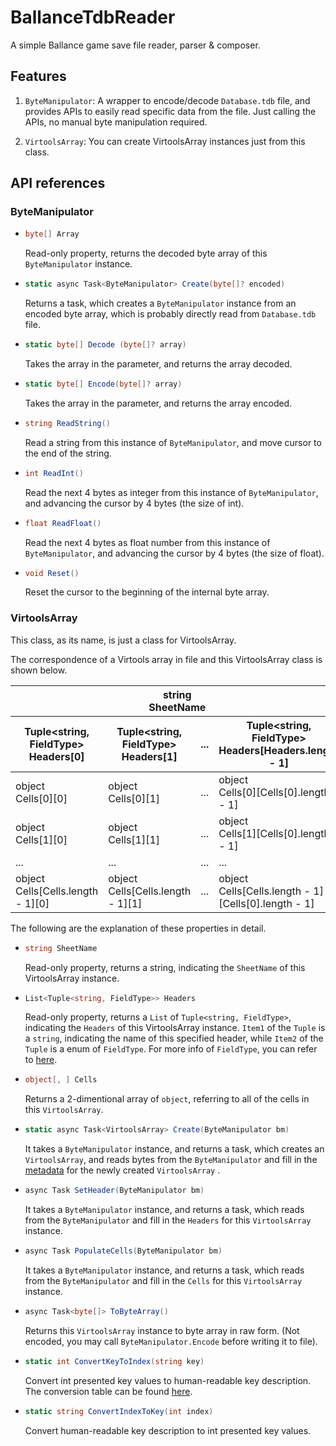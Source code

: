 # BallanceTdbReader
A simple Ballance game save file reader, parser & composer.

## Features
1. `ByteManipulator`: A wrapper to encode/decode `Database.tdb` file, and provides APIs to easily read specific data from the file. Just calling the APIs, no manual byte manipulation required.

2. `VirtoolsArray`: You can create VirtoolsArray instances just from this class. 

## API references
### ByteManipulator
* ```C#
  byte[] Array
  ```
    Read-only property, returns the decoded byte array of this `ByteManipulator`  instance.
* ```C#
  static async Task<ByteManipulator> Create(byte[]? encoded)
  ```
  Returns a task, which creates a `ByteManipulator` instance from an encoded byte array, which is probably directly read from `Database.tdb` file.
* ```C#
  static byte[] Decode (byte[]? array)
  ```
    Takes the array in the parameter, and returns the array decoded.
* ```C#
  static byte[] Encode(byte[]? array)
  ```
    Takes the array in the parameter, and returns the array encoded.
* ```C#
  string ReadString()
  ```
    Read a string from this instance of  `ByteManipulator`, and move cursor to the end of the string.
* ```C#
  int ReadInt()
  ```
    Read the next 4 bytes as integer from this instance of `ByteManipulator`, and advancing the cursor by 4 bytes (the size of int).
* ```C#
  float ReadFloat()
  ```
    Read the next 4 bytes as float number from this instance of `ByteManipulator`, and advancing the cursor by 4 bytes (the size of float).
* ```C# 
  void Reset()
  ```
    Reset the cursor to the beginning of the internal byte array.
### VirtoolsArray

This class, as its name, is just a class for VirtoolsArray.

The correspondence of a Virtools array in file and this VirtoolsArray class is shown below.

<escape>

<table>
    <thead>
        <tr>
            <th colspan=4>string </br> SheetName</th>
        </tr>
        <tr>
            <th>Tuple&lt;string, FieldType&gt;  <br/> Headers[0]</th>
            <th>Tuple&lt;string, FieldType&gt;  <br/> Headers[1]</th>
            <th>...</th>
            <th>Tuple&lt;string, FieldType&gt;  <br/> Headers[Headers.length - 1]</th>
        </tr>
    </thead>
    <tbody>
        <tr>
          <td>object <br/> Cells[0][0]</td>
          <td>object <br/> Cells[0][1]</td>
          <td>...</td>
          <td>object <br> Cells[0][Cells[0].length - 1]</td>
        </tr>
        <tr>
          <td>object <br/> Cells[1][0]</td>
          <td>object <br/> Cells[1][1]</td>
          <td>...</td>
          <td>object <br> Cells[1][Cells[0].length - 1]</td>
        </tr>
        <tr>
          <td>...</td>
          <td>...</td>
          <td>...</td>
          <td>...</td>
        </tr>
        <tr>
          <td>object <br/> Cells[Cells.length - 1][0]</td>
          <td>object <br/> Cells[Cells.length - 1][1]</td>
          <td>...</td>
          <td>object <br> Cells[Cells.length - 1][Cells[0].length - 1]</td>
        </tr>
    </tbody>
</table>

</escape>

The following are the explanation of these properties in detail.

* ```C#
  string SheetName
  ```
    Read-only property, returns a string, indicating the `SheetName` of this VirtoolsArray instance.
  
* ```C#
  List<Tuple<string, FieldType>> Headers
  ```
  Read-only property, returns a `List` of `Tuple<string, FieldType>`, indicating the `Headers` of this VirtoolsArray instance. `Item1` of the `Tuple` is a `string`, indicating the name of this specified header, while `Item2` of the `Tuple` is a enum of `FieldType`. For more info of `FieldType`, you can refer to [here]("https://ballance.jxpxxzj.cn/wiki/Database.tdb/zh#.E8.A1.A8.E5.A4.B4.E5.88.97.E8.A1.A8").

* ```C#
  object[, ] Cells
  ```

  Returns a 2-dimentional array of `object`, referring to all of the cells in this `VirtoolsArray`.

* ```C#
  static async Task<VirtoolsArray> Create(ByteManipulator bm)
  ```

    It takes a `ByteManipulator` instance, and returns a task, which creates an `VirtoolsArray`, and reads bytes from the `ByteManipulator` and fill in the [metadata](https://ballance.jxpxxzj.cn/wiki/Database.tdb/zh#.E5.AD.98.E5.82.A8.E6.A0.BC.E5.BC.8F) for the newly created `VirtoolsArray` .

* ```C#
  async Task SetHeader(ByteManipulator bm)
  ```

  It takes a `ByteManipulator` instance, and returns a task, which reads from the    `ByteManipulator` and fill in the `Headers` for this `VirtoolsArray` instance.

* ```C#
  async Task PopulateCells(ByteManipulator bm)
  ```

  It takes a `ByteManipulator` instance, and returns a task, which reads from the    `ByteManipulator` and fill in the `Cells` for this `VirtoolsArray` instance.

* ```C#
  async Task<byte[]> ToByteArray()
  ```

  Returns this `VirtoolsArray` instance to byte array in raw form. (Not encoded, you may call `ByteManipulator.Encode` before writing it to file).

* ```C#
  static int ConvertKeyToIndex(string key)
  ```
  Convert int presented key values to human-readable key description. The conversion table can be found [here]("https://ballance.jxpxxzj.cn/wiki/Database.tdb/zh#DB_Options").

* ```C#
  static string ConvertIndexToKey(int index)
  ```
  Convert  human-readable key description to int presented key values.
